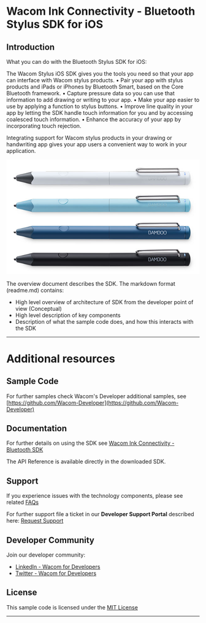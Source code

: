 # Wacom Ink Connectivity - Bluetooth Stylus SDK for iOS

## Introduction

What you can do with the Bluetooth Stylus SDK for iOS:

The Wacom Stylus iOS SDK gives you the tools you need so that your app can interface with Wacom stylus products.
• Pair your app with stylus products and iPads or iPhones by Bluetooth Smart, based on the Core Bluetooth framework.
• Capture pressure data so you can use that information to add drawing or writing to your app.
• Make your app easier to use by applying a function to stylus buttons.
• Improve line quality in your app by letting the SDK handle touch information for you and by accessing coalesced touch information.
• Enhance the accuracy of your app by incorporating touch rejection.

Integrating support for Wacom stylus products in your drawing or handwriting app gives your app users a convenient way to work in your application.


![Stylus SDK](media/Stylus-SDK.png)

The overview document describes the SDK. The markdown format (readme.md) contains:

* High level overview of architecture of SDK from the developer point of view (Conceptual)
* High level description of key components
* Description of what the sample code does, and how this interacts with the SDK


---

# Additional resources 

## Sample Code
For further samples check Wacom's Developer additional samples, see [https://github.com/Wacom-Developer](https://github.com/Wacom-Developer)

## Documentation
For further details on using the SDK see [Wacom Ink Connectivity - Bluetooth SDK](http://will-docs.westeurope.cloudapp.azure.com/) 

The API Reference is available directly in the downloaded SDK.

## Support
If you experience issues with the technology components, please see related [FAQs](http://will-docs.westeurope.cloudapp.azure.com/faqs)

For further support file a ticket in our **Developer Support Portal** described here: [Request Support](http://will-docs.westeurope.cloudapp.azure.com/faqs/docs/q-support/support)

## Developer Community 
Join our developer community:

- [LinkedIn - Wacom for Developers](https://www.linkedin.com/company/wacom-for-developers/)
- [Twitter - Wacom for Developers](https://twitter.com/Wacomdevelopers)

## License 
This sample code is licensed under the [MIT License](https://choosealicense.com/licenses/mit/)

---
